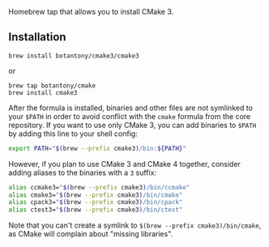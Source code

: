 Homebrew tap that allows you to install CMake 3.

## Installation
```
brew install botantony/cmake3/cmake3
```
or
```
brew tap botantony/cmake
brew install cmake3
```

After the formula is installed, binaries and other files are not symlinked to your `$PATH` in order to avoid conflict with the `cmake` formula from the core repository. If you want to use only CMake 3, you can add binaries to `$PATH` by adding this line to your shell config:
```bash
export PATH="$(brew --prefix cmake3)/bin:${PATH}"
```

However, if you plan to use CMake 3 and CMake 4 together, consider adding aliases to the binaries with a `3` suffix:
```bash
alias ccmake3="$(brew --prefix cmake3)/bin/ccmake"
alias cmake3="$(brew --prefix cmake3)/bin/cmake"
alias cpack3="$(brew --prefix cmake3)/bin/cpack"
alias ctest3="$(brew --prefix cmake3)/bin/ctest"
```

Note that you can't create a symlink to `$(brew --prefix cmake3)/bin/cmake`, as CMake will complain about "missing libraries".
